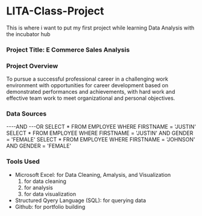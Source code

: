 # LITA-Class-Project
This is where i want to put my first project while learning Data Analysis with the incubator hub

### Project Title: E Commerce Sales Analysis

### Project Overview
To pursue a successful professional career in a challenging work environment with opportunities for career development based on demonstrated performances and achievements, with hard work and effective team work to meet organizational and personal objectives. 


### Data Sources
----AND ---OR SELECT * FROM EMPLOYEE WHERE FIRSTNAME = 'JUSTIN' SELECT * FROM EMPLOYEE WHERE FIRSTNAME = 'JUSTIN' AND GENDER = 'FEMALE'
SELECT * FROM EMPLOYEE WHERE FIRSTNAME = 'JOHNSON' AND GENDER = 'FEMALE'

### Tools Used
- Microsoft Excel: for Data Cleaning, Amalysis, and Visualization
    1. for data cleaning
    2. for analysis
    3. for data visualization
- Structured Qyery Language (SQL): for querying data
- Github: for portfolio building
